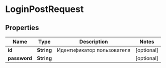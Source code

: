 

# LoginPostRequest


## Properties

| Name | Type | Description | Notes |
|------------ | ------------- | ------------- | -------------|
|**id** | **String** | Идентификатор пользователя |  [optional] |
|**password** | **String** |  |  [optional] |



